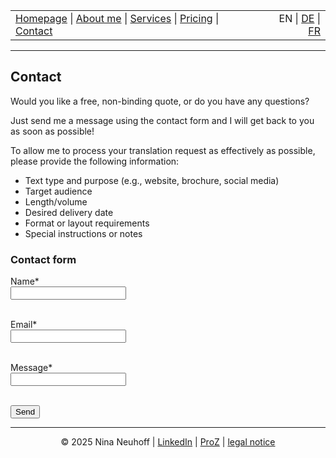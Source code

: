 <!-- Header -->
<table width="100%">
<tr>
<td align="left">
<a href="index.md">Homepage</a> |
<a href="about.md">About me</a> |
<a href="services.md">Services</a> |
<a href="pricing.md">Pricing</a> |
<a href="contact.md">Contact</a>
</td>
<td align="right">
EN | <a href="../de/index.md">DE</a> | <a href="../fr/index.md">FR</a>
</td>
</tr>
</table>
<hr>

## Contact
Would you like a free, non-binding quote, or do you have any questions?

Just send me a message using the contact form and I will get back to you as soon as possible!

To allow me to process your translation request as effectively as possible, please provide the following information:

- Text type and purpose (e.g., website, brochure, social media)
- Target audience
- Length/volume
- Desired delivery date
- Format or layout requirements
- Special instructions or notes

### Contact form

<form action="https://formspree.io/f/mldwqbvj" method="POST"> 
  <label for="name">Name*</label><br>
  <input type="text" id="name" name="name" required><br><br>

  <label for="email">Email*</label><br>
  <input type="email" id="email" name="_replyto" required><br><br>

  <label for="message">Message*</label><br>
  <input type="text" id="message" name="message" required><br><br> 
  
  <button type="submit">Send</button>
</form> 

<!-- Footer -->
<hr>
<p align="center">
&copy; 2025 Nina Neuhoff | <a href="http://www.linkedin.com/in/nina-neuhoff-32b162283">LinkedIn</a> | <a href="https://www.proz.com/translator/4180778">ProZ</a> | <a href="impressum.md">legal notice</a>
</p>
